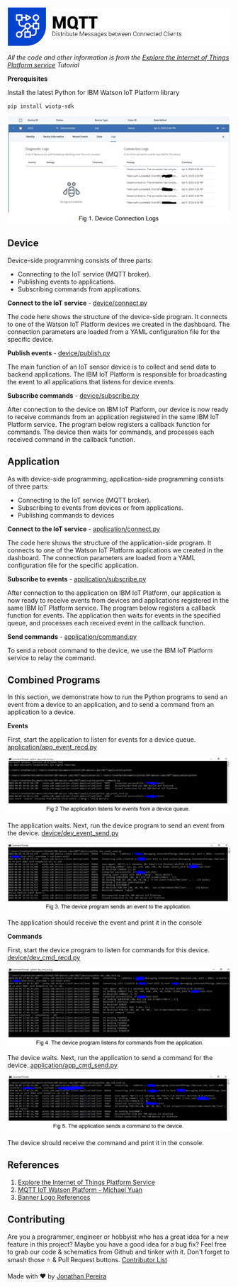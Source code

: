 ![Banner](https://github.com/jonathanrjpereira/IBM-Watson-Labs/blob/master/MQTT/img/Banner.svg)


*All the code and other information is from the [Explore the Internet of Things Platform service](https://developer.ibm.com/tutorials/cl-mqtt-bluemix-iot-node-red-app/) Tutorial*


**Prerequisites**

Install the latest Python for IBM Watson IoT Platform library

 ```
pip install wiotp-sdk
```

![Fig1](https://github.com/jonathanrjpereira/IBM-Watson-Labs/blob/master/MQTT/img/Fig1.PNG)

## Device
Device-side programming consists of three parts:

-   Connecting to the IoT service (MQTT broker).
-   Publishing events to applications.
-   Subscribing commands from applications.

**Connect to the IoT service**  - [device/connect.py](https://github.com/jonathanrjpereira/IBM-Watson-Labs/blob/master/MQTT/device/connect.py)

The code here shows the structure of the device-side program. It connects to one of the Watson IoT Platform devices we created in the dashboard. The connection parameters are loaded from a YAML configuration file for the specific device.

**Publish events** - [device/publish.py](https://github.com/jonathanrjpereira/IBM-Watson-Labs/blob/master/MQTT/device/publish.py)

The main function of an IoT sensor device is to collect and send data to backend applications. The IBM IoT Platform is responsible for broadcasting the event to all applications that listens for device events.

**Subscribe commands** - [device/subscribe.py](https://github.com/jonathanrjpereira/IBM-Watson-Labs/blob/master/MQTT/device/subscribe.py)

After connection to the device on IBM IoT Platform, our device is now ready to receive commands from an application registered in the same IBM IoT Platform service. The program below registers a callback function for commands. The device then waits for commands, and processes each received command in the callback function.

## Application
As with device-side programming, application-side programming consists of three parts:

-   Connecting to the IoT service (MQTT broker).
-   Subscribing to events from devices or from applications.
-   Publishing commands to devices

**Connect to the IoT service** - [application/connect.py](https://github.com/jonathanrjpereira/IBM-Watson-Labs/blob/master/MQTT/application/connect.py)

The code here shows the structure of the application-side program. It connects to one of the Watson IoT Platform applications we created in the dashboard. The connection parameters are loaded from a YAML configuration file for the specific application.

 **Subscribe to events** - [application/subscribe.py](https://github.com/jonathanrjpereira/IBM-Watson-Labs/blob/master/MQTT/application/subscribe.py)

After connection to the application on IBM IoT Platform, our application is now ready to receive events from devices and applications registered in the same IBM IoT Platform service. The program below registers a callback function for events. The application then waits for events in the specified queue, and processes each received event in the callback function.

**Send commands** - [application/command.py](https://github.com/jonathanrjpereira/IBM-Watson-Labs/blob/master/MQTT/application/commands.py)

To send a reboot command to the device, we use the IBM IoT Platform service to relay the command.

## Combined Programs
In this section, we demonstrate how to run the Python programs to send an event from a device to an application, and to send a command from an application to a device.

**Events**

First, start the application to listen for events for a device queue.
[application/app_event_recd.py](https://github.com/jonathanrjpereira/IBM-Watson-Labs/blob/master/MQTT/application/app_event_recd.py)

![Fig2](https://github.com/jonathanrjpereira/IBM-Watson-Labs/blob/master/MQTT/img/Fig2.PNG)

The application waits. Next, run the device program to send an event from the device.
[device/dev_event_send.py](https://github.com/jonathanrjpereira/IBM-Watson-Labs/blob/master/MQTT/device/dev_event_send.py)

![Fig3](https://github.com/jonathanrjpereira/IBM-Watson-Labs/blob/master/MQTT/img/Fig3.PNG)

The application should receive the event and print it in the console

**Commands**

First, start the device program to listen for commands for this device.
[device/dev_cmd_recd.py](https://github.com/jonathanrjpereira/IBM-Watson-Labs/blob/master/MQTT/device/dev_cmd_recd.py)

![Fig4](https://github.com/jonathanrjpereira/IBM-Watson-Labs/blob/master/MQTT/img/Fig4.PNG)

The device waits. Next, run the application to send a command for the device.
[application/app_cmd_send.py](https://github.com/jonathanrjpereira/IBM-Watson-Labs/blob/master/MQTT/application/app_cmd_send.py)

![Fig5](https://github.com/jonathanrjpereira/IBM-Watson-Labs/blob/master/MQTT/img/Fig5.PNG)

The device should receive the command and print it in the console.

## References
1. [Explore the Internet of Things Platform Service](https://developer.ibm.com/tutorials/cl-mqtt-bluemix-iot-node-red-app/)
2. [MQTT IoT Watson Platform - Michael Yuan](https://github.com/juntao/mqtt-watson-iot-platform-sample/tree/master/python/device)
3. [Banner Logo References](https://www.ibm.com/design/language/iconography/pictograms/library)


## Contributing
Are you a programmer, engineer or hobbyist who has a great idea for a new feature in this project? Maybe you have a good idea for a bug fix? Feel free to grab our code & schematics from Github and tinker with it. Don't forget to smash those ⭐️ & Pull Request buttons. [Contributor List](https://github.com/jonathanrjpereira/IBM-Watson-Labs/graphs/contributors)

Made with ❤️ by [Jonathan Pereira](https://github.com/jonathanrjpereira)
